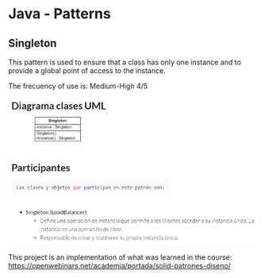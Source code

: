 # Java - Patterns
## Singleton

This pattern is used to ensure that a class has only one instance and to provide a global point of access to the instance.

The frecuency of use is: Medium-High 4/5

![uml_singleton.png](src%2Fmain%2Fresources%2Fuml_singleton.png)

This project is an implementation of what was learned in the course: https://openwebinars.net/academia/portada/solid-patrones-diseno/